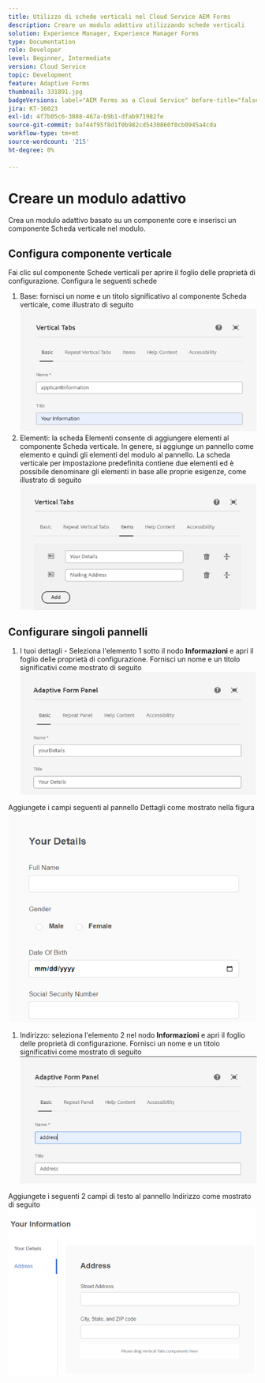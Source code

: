 ```yaml
---
title: Utilizzo di schede verticali nel Cloud Service AEM Forms
description: Creare un modulo adattivo utilizzando schede verticali
solution: Experience Manager, Experience Manager Forms
type: Documentation
role: Developer
level: Beginner, Intermediate
version: Cloud Service
topic: Development
feature: Adaptive Forms
thumbnail: 331891.jpg
badgeVersions: label="AEM Forms as a Cloud Service" before-title="false"
jira: KT-16023
exl-id: 4f7b05c6-3088-467a-b9b1-dfab971982fe
source-git-commit: ba744f95f8d1f0b982cd5430860f0cb0945a4cda
workflow-type: tm+mt
source-wordcount: '215'
ht-degree: 0%

---
```


# Creare un modulo adattivo

Crea un modulo adattivo basato su un componente core e inserisci un componente Scheda verticale nel modulo.

## Configura componente verticale

Fai clic sul componente Schede verticali per aprire il foglio delle proprietà di configurazione. Configura le seguenti schede

1. Base: fornisci un nome e un titolo significativo al componente Scheda verticale, come illustrato di seguito
   ![vertical-tabs-1](assets/vertical-tabs-1.png)
1. Elementi: la scheda Elementi consente di aggiungere elementi al componente Scheda verticale. In genere, si aggiunge un pannello come elemento e quindi gli elementi del modulo al pannello. La scheda verticale per impostazione predefinita contiene due elementi ed è possibile denominare gli elementi in base alle proprie esigenze, come illustrato di seguito
   ![vertical-tabs-2](assets/vertical-tabs-2.png)

## Configurare singoli pannelli

1. I tuoi dettagli - Seleziona l&#39;elemento 1 sotto il nodo **Informazioni** e apri il foglio delle proprietà di configurazione. Fornisci un nome e un titolo significativi come mostrato di seguito
   ![vertical-tabs-3](assets/vertical-tabs-3.png)

Aggiungete i campi seguenti al pannello Dettagli come mostrato nella figura
![vertical-tabs-4](assets/vertical-tabs-4.png)

1. Indirizzo: seleziona l&#39;elemento 2 nel nodo **Informazioni** e apri il foglio delle proprietà di configurazione. Fornisci un nome e un titolo significativi come mostrato di seguito
   ![vertical-tabs-6](assets/vertical-tabs-6.png)

Aggiungete i seguenti 2 campi di testo al pannello Indirizzo come mostrato di seguito
![vertical-tabs-5](assets/vertical-tabs-5.png)
